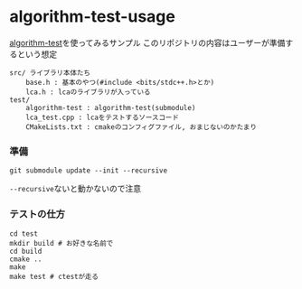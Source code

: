 # algorithm-test-usage

[algorithm-test](https://github.com/yosupo06/algorithm-test)を使ってみるサンプル
このリポジトリの内容はユーザーが準備するという想定

```
src/ ライブラリ本体たち
    base.h : 基本のやつ(#include <bits/stdc++.h>とか)
    lca.h : lcaのライブラリが入っている
test/
    algorithm-test : algorithm-test(submodule)
    lca_test.cpp : lcaをテストするソースコード
    CMakeLists.txt : cmakeのコンフィグファイル, おまじないのかたまり
```

### 準備

```
git submodule update --init --recursive
```

`--recursive`ないと動かないので注意

### テストの仕方

```
cd test
mkdir build # お好きな名前で
cd build
cmake ..
make
make test # ctestが走る
```
